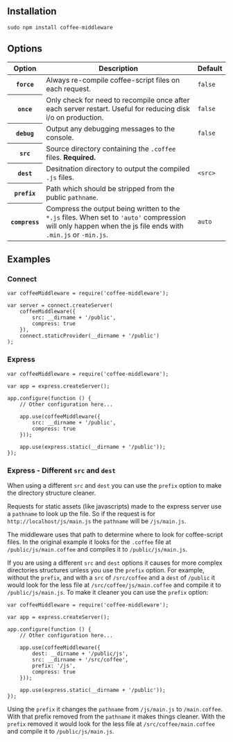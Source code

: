 ## Installation

    sudo npm install coffee-middleware

## Options

<table>
    <thead>
        <tr>
            <th>Option</th>
            <th>Description</th>
            <th>Default</th>
        </tr>
    </thead>
    <tbody>
        <tr>
            <th><code>force</code></th>
            <td>Always re-compile coffee-script files on each request.</td>
            <td><code>false</code></td>
        </tr>
        <tr>
            <th><code>once</code></th>
            <td>Only check for need to recompile once after each server restart. Useful for reducing disk i/o on production.</td>
            <td><code>false</code></td>
        </tr>
        <tr>
            <th><code>debug</code></th>
            <td>Output any debugging messages to the console.</td>
            <td><code>false</code></td>
        </tr>
        <tr>
            <th><code>src</code></th>
            <td>Source directory containing the <code>.coffee</code> files. <strong>Required.</strong></td>
            <td></td>
        </tr>
        <tr>
            <th><code>dest</code></th>
            <td>Desitnation directory to output the compiled <code>.js</code> files.</td>
            <td><code>&lt;src&gt;</code></td>
        </tr>
        <tr>
            <th><code>prefix</code></th>
            <td>Path which should be stripped from the public <code>pathname</code>.</td>
            <td></td>
        </tr>
        <tr>
            <th><code>compress</code></th>
            <td>Compress the output being written to the <code>*.js</code> files. When set to <code>'auto'</code> compression will only happen when the js file ends with <code>.min.js</code> or <code>-min.js</code>.</td>
            <td><code>auto</code></td>
        </tr>
    </tbody>
</table>

## Examples

### Connect

    var coffeeMiddleware = require('coffee-middleware');

    var server = connect.createServer(
        coffeeMiddleware({
            src: __dirname + '/public',
            compress: true
        }),
        connect.staticProvider(__dirname + '/public')
    );

### Express

    var coffeeMiddleware = require('coffee-middleware');

    var app = express.createServer();

    app.configure(function () {
        // Other configuration here...

        app.use(coffeeMiddleware({
            src: __dirname + '/public',
            compress: true
        }));

        app.use(express.static(__dirname + '/public'));
    });

### Express - Different `src` and `dest`

When using a different `src` and `dest` you can use the `prefix` option to make the directory structure cleaner.

Requests for static assets (like javascripts) made to the express server use a `pathname` to look up the file. So if the request is for `http://localhost/js/main.js` the `pathname` will be `/js/main.js`.

The middleware uses that path to determine where to look for coffee-script files. In the original example it looks for the `.coffee` file at `/public/js/main.coffee` and compiles it to `/public/js/main.js`.

If you are using a different `src` and `dest` options it causes for more complex directories structures unless you use the `prefix` option. For example, without the `prefix`, and with a `src` of `/src/coffee` and a `dest` of `/public` it would look for the less file at `/src/coffee/js/main.coffee` and compile it to `/public/js/main.js`. To make it cleaner you can use the `prefix` option:

    var coffeeMiddleware = require('coffee-middleware');

    var app = express.createServer();

    app.configure(function () {
        // Other configuration here...

        app.use(coffeeMiddleware({
            dest: __dirname + '/public/js',
            src: __dirname + '/src/coffee',
            prefix: '/js',
            compress: true
        }));

        app.use(express.static(__dirname + '/public'));
    });

Using the `prefix` it changes the `pathname` from `/js/main.js` to `/main.coffee`. With that prefix removed from the `pathname` it makes things cleaner. With the `prefix` removed it would look for the less file at `/src/coffee/main.coffee` and compile it to `/public/js/main.js`.
